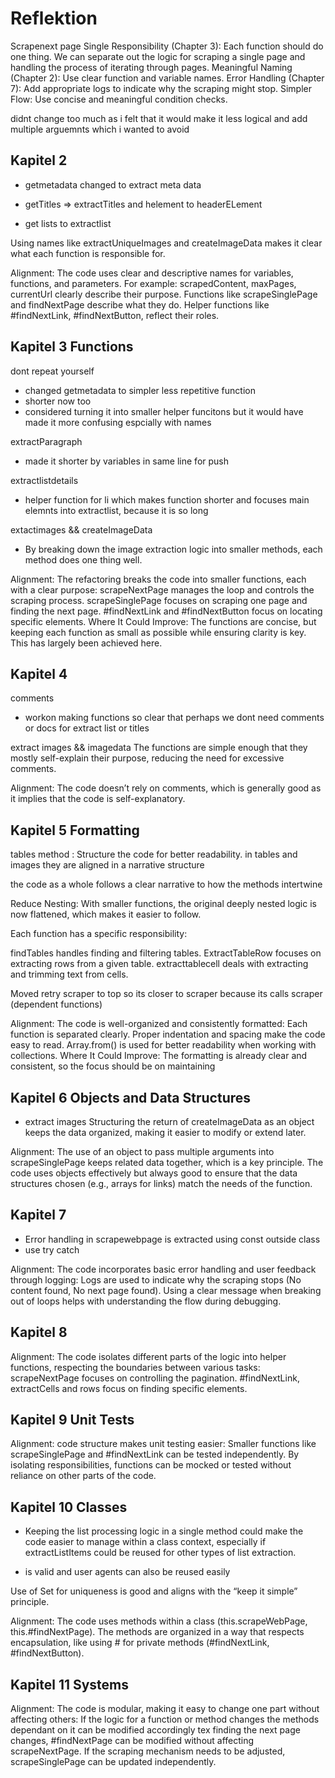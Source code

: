 # Reflektion

Scrapenext page
Single Responsibility (Chapter 3): Each function should do one thing. We can separate out the logic for scraping a single page and handling the process of iterating through pages.
Meaningful Naming (Chapter 2): Use clear function and variable names.
Error Handling (Chapter 7): Add appropriate logs to indicate why the scraping might stop.
Simpler Flow: Use concise and meaningful condition checks.

didnt change too much as i felt that it would make it less logical and add multiple arguemnts which i wanted to avoid

## Kapitel 2
- getmetadata changed to extract meta data

- getTitles => extractTitles and helement to headerELement

- get lists to extractlist

Using names like extractUniqueImages and createImageData makes it clear what each function is responsible for.

Alignment: The code uses clear and descriptive names for variables, functions, and parameters. For example:
scrapedContent, maxPages, currentUrl clearly describe their purpose.
Functions like scrapeSinglePage and findNextPage describe what they do.
Helper functions like #findNextLink, #findNextButton, reflect their roles.

## Kapitel 3 Functions
dont repeat yourself 
- changed getmetadata to simpler less repetitive function
- shorter now too
- considered turning it into smaller helper funcitons but it would have made it more confusing espcially with names 

extractParagraph
- made it shorter by variables in same line for push

extractlistdetails
- helper function for li which makes function shorter and focuses main elemnts into extractlist, because it is so long

extactimages && createImageData
- By breaking down the image extraction logic into smaller methods, each method does one thing well.

Alignment: The refactoring breaks the code into smaller functions, each with a clear purpose:
scrapeNextPage manages the loop and controls the scraping process.
scrapeSinglePage focuses on scraping one page and finding the next page.
#findNextLink and #findNextButton focus on locating specific elements.
Where It Could Improve: The functions are concise, but keeping each function as small as possible while ensuring clarity is key. This has largely been achieved here.


## Kapitel 4

comments 
- workon making functions so clear that perhaps we dont need comments or docs for extract list or titles

extract images && imagedata
The functions are simple enough that they mostly self-explain their purpose, reducing the need for excessive comments.

Alignment: The code doesn’t rely on comments, which is generally good as it implies that the code is self-explanatory.

## Kapitel 5 Formatting
tables method : 
Structure the code for better readability. in tables and images they are aligned in a narrative structure 

the code as a whole follows a clear narrative to how the methods intertwine 

Reduce Nesting:
With smaller functions, the original deeply nested logic is now flattened, which makes it easier to follow.

Each function has a specific responsibility:

findTables handles finding and filtering tables.
ExtractTableRow focuses on extracting rows from a given table.
extracttablecell deals with extracting and trimming text from cells.

Moved retry scraper to top so its closer to scraper because its calls scraper (dependent functions)

Alignment: The code is well-organized and consistently formatted:
Each function is separated clearly.
Proper indentation and spacing make the code easy to read.
Array.from() is used for better readability when working with collections.
Where It Could Improve: The formatting is already clear and consistent, so the focus should be on maintaining

## Kapitel 6  Objects and Data Structures

- extract images Structuring the return of createImageData as an object keeps the data organized, making it easier to modify or extend later.

Alignment: The use of an object to pass multiple arguments into scrapeSinglePage keeps related data together, which is a key principle.
The code uses objects effectively but always good to ensure that the data structures chosen (e.g., arrays for links) match the needs of the function. 

## Kapitel 7
- Error handling in scrapewebpage is extracted using const outside class
- use try catch

Alignment: The code incorporates basic error handling and user feedback through logging:
Logs are used to indicate why the scraping stops (No content found, No next page found).
Using a clear message when breaking out of loops helps with understanding the flow during debugging.


## Kapitel 8

Alignment: The code isolates different parts of the logic into helper functions, respecting the boundaries between various tasks:
scrapeNextPage focuses on controlling the pagination.
#findNextLink, extractCells and rows focus on finding specific elements.

## Kapitel 9 Unit Tests

Alignment: code structure makes unit testing easier:
Smaller functions like scrapeSinglePage and #findNextLink can be tested independently.
By isolating responsibilities, functions can be mocked or tested without reliance on other parts of the code.



## Kapitel 10 Classes
-  Keeping the list processing logic in a single method could make the code easier to manage within a class context, especially if extractListItems could be reused for other types of list extraction.

- is valid and user agents can also be reused easily

Use of Set for uniqueness is good and aligns with the “keep it simple” principle.

Alignment: The code uses methods within a class (this.scrapeWebPage, this.#findNextPage). The methods are organized in a way that respects encapsulation, like using # for private methods (#findNextLink, #findNextButton).

## Kapitel 11 Systems

Alignment: The code is modular, making it easy to change one part without affecting others:
If the logic for a function or method changes the methods dependant on it can be modified accordingly tex finding the next page changes, #findNextPage can be modified without affecting scrapeNextPage.
If the scraping mechanism needs to be adjusted, scrapeSinglePage can be updated independently.
